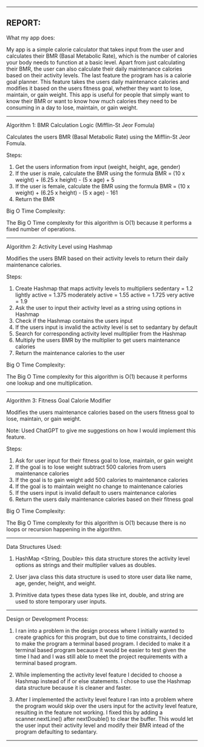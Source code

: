 --------------------
REPORT: 
--------------------

What my app does:

My app is a simple calorie calculator that takes input from the user and calculates their BMR (Basal Metabolic Rate),
which is the number of calories your body needs to function at a basic level. 
Apart from just calculating their BMR, the user can also calculate their daily maintenance calories based on their activity levels.
The last feature the program has is a calorie goal planner. 
This feature takes the users daily maintenance calories and modifies it based on the users fitness goal, whether they want to lose, maintain, or gain weight.
This app is useful for people that simply want to know their BMR or want to know how much calories they need to be consuming in a day to lose, maintain, or gain weight.

--------------------

Algorithm 1: BMR Calculation Logic (Mifflin-St Jeor Fomula)

Calculates the users BMR (Basal Metabolic Rate) using the Mifflin-St Jeor Fomula.

Steps:
1. Get the users information from input (weight, height, age, gender)
2. If the user is male, calculate the BMR using the formula
    BMR = (10 x weight) + (6.25 x height) - (5 x age) + 5
3. If the user is female, calculate the BMR using the formula
    BMR = (10 x weight) + (6.25 x height) - (5 x age) - 161
4. Return the BMR

Big O Time Complexity: 

The Big O Time complexity for this algorithm is O(1) because it performs a fixed number of operations.

--------------------

Algorithm 2: Activity Level using Hashmap

Modifies the users BMR based on their activity levels to return their daily maintenance calories.

Steps:
1. Create Hashmap that maps activity levels to multipliers
    sedentary = 1.2
    lightly active = 1.375
    moderately active = 1.55
    active = 1.725
    very active = 1.9
2. Ask the user to input their activity level as a string using options in Hashmap
3. Check if the Hashmap contains the users input
4. If the users input is invalid the activity level is set to sedantary by default
5. Search for corresponding activity level mulltiplier from the Hashmap
6. Multiply the users BMR by the multiplier to get users maintenance calories
7. Return the maintenance calories to the user

Big O Time Complexity: 

The Big O Time complexity for this algorithm is O(1) because it performs one lookup and one multiplication.

--------------------

Algorithm 3: Fitness Goal Calorie Modifier 

Modifies the users maintenance calories based on the users fitness goal to lose, maintain, or gain weight.

Note: Used ChatGPT to give me suggestions on how I would implement this feature.

Steps:
1. Ask for user input for their fitness goal to lose, maintain, or gain weight
2. If the goal is to lose weight
    subtract 500 calories from users maintenance calories
3. If the goal is to gain weight
    add 500 calories to maintenance calories
4. If the goal is to maintain weight
    no change to maintenance calories
5. If the users input is invalid
    default to users maintenance calories
6. Return the users daily maintenance calories based on their fitness goal

Big O Time Complexity: 

The Big O Time complexity for this algorithm is O(1) because there is no loops or recursion happening in the algorithm.

--------------------

Data Structures Used: 

1. HashMap <String, Double>
    this data structure stores the activity level options as strings and their multiplier values as doubles.

2. User java class
    this data structure is used to store user data like name, age, gender, height, and weight.

3. Primitive data types 
    these data types like int, double, and string are used to store temporary user inputs.

--------------------

Design or Development Process:

1. I ran into a problem in the design process where I initially wanted to create graphics for this program, but due to time constraints, I decided to make the program a terminal based program. 
I decided to make it a terminal based program because it would be easier to test given the time I had and I was still able to meet the project requirements with a terminal based program.

2. While implementing the activity level feature I decided to choose a Hashmap instead of if or else statements. I chose to use the Hashmap data structure because it is cleaner and faster.

3. After I implemented the activity level feature I ran into a problem where the program would skip over the users input for the activity level feature, resulting in the feature not working. I fixed this by adding a scanner.nextLine() after nextDouble() to clear the buffer. This would let the user input their activity level and modify their BMR intead of the program defaulting to sedantary.

--------------------